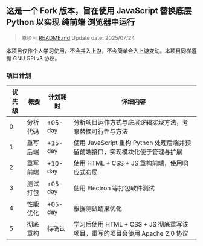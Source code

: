 ## 这是一个 Fork 版本，旨在使用 JavaScript 替换底层 Python 以实现 **纯前端** 浏览器中运行
> 原项目 [README.md](/README-Origin.md) Update date: 2025/07/24
  
本项目仅作个人学习使用，不会并入上游，不会简单合入上游变动。本项目同样遵循 GNU GPLv3 协议。
  
### 项目计划
|优先级|概要|计划耗时|详细内容|
|------|---|------|---------|
|0|分析代码|+05-day|分析项目运作方式与底层逻辑实现方法，考察替换可行性与方法|
|1|重写后端|+15-day|使用 JavaScript 重构 Python 处理后端并预留前端接口，实现模块化便于管理与扩展|
|2|重写前端|+10-day|使用 HTML + CSS + JS 重构前端，使用响应式布局|
|3|测试打包|+05-day|使用 Electron 等打包软件测试|
|4|性能优化|+05-day|根据测试结果优化|
|5|彻底重构|待确认|学习后使用 HTML + CSS + JS 彻底重写该项目，重写的项目会使用 Apache 2.0 协议|
